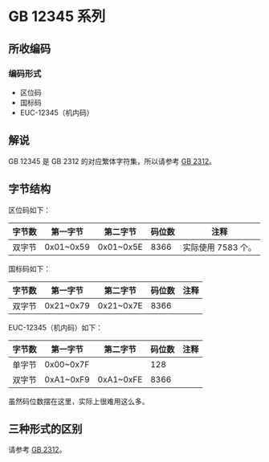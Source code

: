 # GB 12345 系列

## 所收编码
### 编码形式
- 区位码
- 国标码
- EUC-12345（机内码）

## 解说
GB 12345 是 GB 2312 的对应繁体字符集，所以请参考 [GB 2312](https://github.com/mrhso/IshisashiEncoding/tree/master/%E7%BC%96%E7%A0%81/GB%202312)。

## 字节结构
区位码如下：

|字节数|第一字节|第二字节|码位数|注释|
|-|-|-|-|-|
|双字节|0x01~0x59|0x01~0x5E|8366|实际使用 7583 个。|

国标码如下：

|字节数|第一字节|第二字节|码位数|注释|
|-|-|-|-|-|
|双字节|0x21~0x79|0x21~0x7E|8366||

EUC-12345（机内码）如下：

|字节数|第一字节|第二字节|码位数|注释|
|-|-|-|-|-|
|单字节|0x00~0x7F||128||
|双字节|0xA1~0xF9|0xA1~0xFE|8366||

虽然码位数摆在这里，实际上很难用这么多。

## 三种形式的区别
请参考 [GB 2312](https://github.com/mrhso/IshisashiEncoding/blob/master/%E7%BC%96%E7%A0%81/GB%202312/README.md#%E5%8C%BA%E4%BD%8D%E7%A0%81)。
